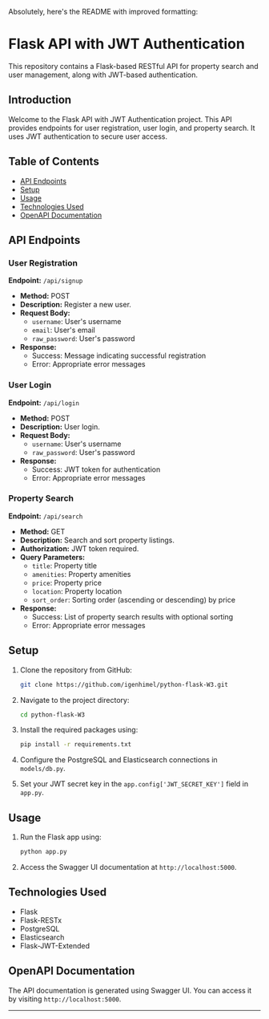 Absolutely, here's the README with improved formatting:

# Flask API with JWT Authentication

This repository contains a Flask-based RESTful API for property search and user management, along with JWT-based authentication.

## Introduction

Welcome to the Flask API with JWT Authentication project. This API provides endpoints for user registration, user login, and property search. It uses JWT authentication to secure user access.

## Table of Contents

- [API Endpoints](#api-endpoints)
- [Setup](#setup)
- [Usage](#usage)
- [Technologies Used](#technologies-used)
- [OpenAPI Documentation](#openapi-documentation)

## API Endpoints

### User Registration

**Endpoint:** `/api/signup`

- **Method:** POST
- **Description:** Register a new user.
- **Request Body:**
  - `username`: User's username
  - `email`: User's email
  - `raw_password`: User's password
- **Response:**
  - Success: Message indicating successful registration
  - Error: Appropriate error messages

### User Login

**Endpoint:** `/api/login`

- **Method:** POST
- **Description:** User login.
- **Request Body:**
  - `username`: User's username
  - `raw_password`: User's password
- **Response:**
  - Success: JWT token for authentication
  - Error: Appropriate error messages

### Property Search

**Endpoint:** `/api/search`

- **Method:** GET
- **Description:** Search and sort property listings.
- **Authorization:** JWT token required.
- **Query Parameters:**
  - `title`: Property title
  - `amenities`: Property amenities
  - `price`: Property price
  - `location`: Property location
  - `sort_order`: Sorting order (ascending or descending) by price
- **Response:**
  - Success: List of property search results with optional sorting
  - Error: Appropriate error messages

## Setup

1. Clone the repository from GitHub:
   ```sh
   git clone https://github.com/igenhimel/python-flask-W3.git
   ```

2. Navigate to the project directory:
   ```sh
   cd python-flask-W3
   ```

3. Install the required packages using:
   ```sh
   pip install -r requirements.txt
   ```

4. Configure the PostgreSQL and Elasticsearch connections in `models/db.py`.

5. Set your JWT secret key in the `app.config['JWT_SECRET_KEY']` field in `app.py`.

## Usage

1. Run the Flask app using:
   ```sh
   python app.py
   ```

2. Access the Swagger UI documentation at `http://localhost:5000`.

## Technologies Used

- Flask
- Flask-RESTx
- PostgreSQL
- Elasticsearch
- Flask-JWT-Extended

## OpenAPI Documentation

The API documentation is generated using Swagger UI. You can access it by visiting `http://localhost:5000`.

---
